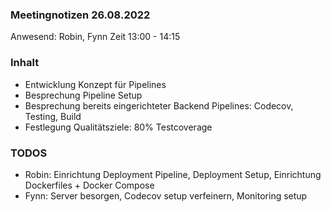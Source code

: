 ### Meetingnotizen 26.08.2022

Anwesend: Robin, Fynn
Zeit 13:00 - 14:15

### Inhalt
* Entwicklung Konzept für Pipelines
* Besprechung Pipeline Setup
* Besprechung bereits eingerichteter Backend Pipelines: Codecov, Testing, Build
* Festlegung Qualitätsziele: 80% Testcoverage

### TODOS
* Robin: Einrichtung Deployment Pipeline, Deployment Setup, Einrichtung Dockerfiles + Docker Compose
* Fynn: Server besorgen, Codecov setup verfeinern, Monitoring setup